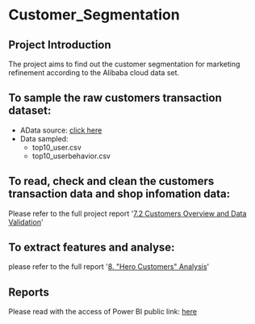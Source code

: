 # Customer_Segmentation
## Project Introduction
The project aims to find out the customer segmentation for marketing refinement according to the Alibaba cloud data set.
## To sample the raw customers transaction dataset:
- AData source: [click here](https://tianchi.aliyun.com/dataset/dataDetail?dataId=58&userId=1&lang=en-us)
- Data sampled: 
   - top10_user.csv
   - top10_userbehavior.csv 
## To read, check and clean the customers transaction data and shop infomation data:
  Please refer to the full project report '[7.2 Customers Overview and Data Validation](https://drive.google.com/file/d/1p0semv3jyBR_1uyRYRrX6vQ-CHp0R3w2/view?usp=sharing)'
## To extract features and analyse:
  please refer to the full report '[8. "Hero Customers" Analysis](https://drive.google.com/file/d/1p0semv3jyBR_1uyRYRrX6vQ-CHp0R3w2/view?usp=sharing)'
## Reports
   Please read with the access of Power BI public link:   [here](https://app.powerbi.com/view?r=eyJrIjoiNmRiMGVlMjMtODcwZi00NjZjLTg1NTgtY2E2YjQ1YjAyYTBmIiwidCI6ImU5N2Q5OTExLTY1OTEtNGNjMy1iYjE4LTAxYmMxNmNmOTA3ZSJ9&pageName=ReportSection)
